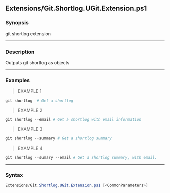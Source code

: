 Extensions/Git.Shortlog.UGit.Extension.ps1
------------------------------------------




### Synopsis
git shortlog extension



---


### Description

Outputs git shortlog as objects



---


### Examples
> EXAMPLE 1

```PowerShell
git shortlog  # Get a shortlog
```
> EXAMPLE 2

```PowerShell
git shortlog --email # Get a shortlog with email information
```
> EXAMPLE 3

```PowerShell
git shortlog --summary # Get a shortlog summary
```
> EXAMPLE 4

```PowerShell
git shortlog --sumary --email # Get a shortlog summary, with email.
```


---


### Syntax
```PowerShell
Extensions/Git.Shortlog.UGit.Extension.ps1 [<CommonParameters>]
```
